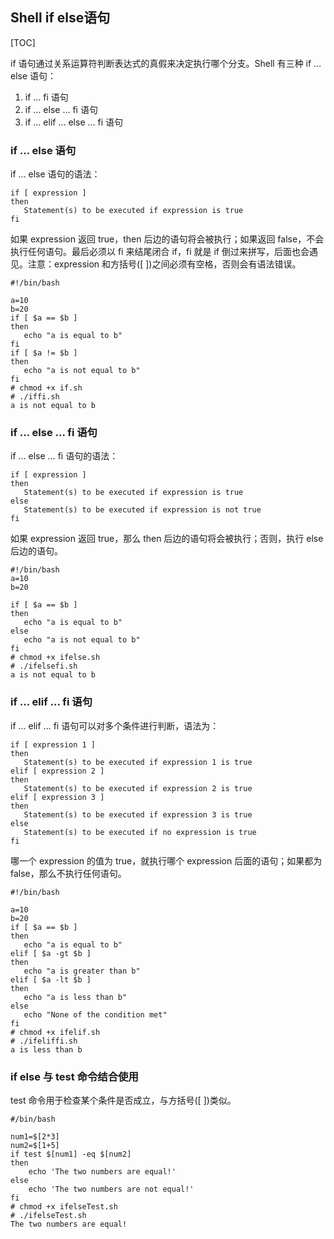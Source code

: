 ## Shell if else语句
[TOC]

if 语句通过关系运算符判断表达式的真假来决定执行哪个分支。Shell 有三种 if … else 语句：
1. if … fi 语句
2. if … else … fi 语句
3. if … elif … else … fi 语句

### if ... else 语句
if … else 语句的语法：
```shell
if [ expression ]
then
   Statement(s) to be executed if expression is true
fi
```
如果 expression 返回 true，then 后边的语句将会被执行；如果返回 false，不会执行任何语句。最后必须以 fi 来结尾闭合 if，fi 就是 if 倒过来拼写，后面也会遇见。注意：expression 和方括号([ ])之间必须有空格，否则会有语法错误。
```shell
#!/bin/bash

a=10
b=20
if [ $a == $b ]
then
   echo "a is equal to b"
fi
if [ $a != $b ]
then
   echo "a is not equal to b"
fi
# chmod +x if.sh 
# ./iffi.sh 
a is not equal to b
```

### if ... else ... fi 语句
if … else … fi 语句的语法：
```shell
if [ expression ]
then
   Statement(s) to be executed if expression is true
else
   Statement(s) to be executed if expression is not true
fi
```
如果 expression 返回 true，那么 then 后边的语句将会被执行；否则，执行 else 后边的语句。
```shell
#!/bin/bash
a=10
b=20

if [ $a == $b ]
then
   echo "a is equal to b"
else
   echo "a is not equal to b"
fi
# chmod +x ifelse.sh
# ./ifelsefi.sh 
a is not equal to b
```

### if ... elif ... fi 语句
if … elif … fi 语句可以对多个条件进行判断，语法为：
```shell
if [ expression 1 ]
then
   Statement(s) to be executed if expression 1 is true
elif [ expression 2 ]
then
   Statement(s) to be executed if expression 2 is true
elif [ expression 3 ]
then
   Statement(s) to be executed if expression 3 is true
else
   Statement(s) to be executed if no expression is true
fi
```
哪一个 expression 的值为 true，就执行哪个 expression 后面的语句；如果都为 false，那么不执行任何语句。
```shell
#!/bin/bash

a=10
b=20
if [ $a == $b ]
then
   echo "a is equal to b"
elif [ $a -gt $b ]
then
   echo "a is greater than b"
elif [ $a -lt $b ]
then
   echo "a is less than b"
else
   echo "None of the condition met"
fi
# chmod +x ifelif.sh 
# ./ifeliffi.sh 
a is less than b
```

### if else 与 test 命令结合使用
test 命令用于检查某个条件是否成立，与方括号([ ])类似。
```shell
#/bin/bash

num1=$[2*3]
num2=$[1+5]
if test $[num1] -eq $[num2]
then
    echo 'The two numbers are equal!'
else
    echo 'The two numbers are not equal!'
fi
# chmod +x ifelseTest.sh 
# ./ifelseTest.sh 
The two numbers are equal!
```
